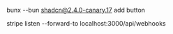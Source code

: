 bunx --bun shadcn@2.4.0-canary.17 add button

stripe listen --forward-to localhost:3000/api/webhooks